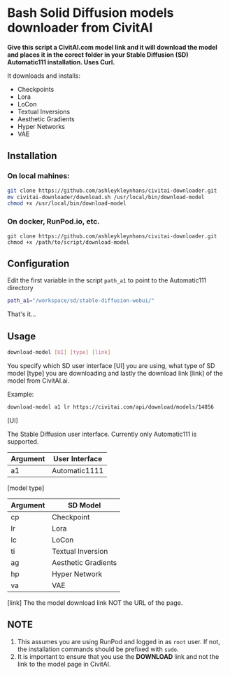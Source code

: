 # Bash Solid Diffusion models downloader from CivitAI

**Give this script a CivitAI.com model link and it will download the model and places it in the corect folder in your Stable Diffusion (SD) Automatic111 installation. Uses Curl.**

It downloads and installs:
- Checkpoints
- Lora
- LoCon
- Textual Inversions
- Aesthetic Gradients
- Hyper Networks
- VAE

## Installation

### On local mahines:
```bash
git clone https://github.com/ashleykleynhans/civitai-downloader.git
mv civitai-downloader/download.sh /usr/local/bin/download-model
chmod +x /usr/local/bin/download-model
```

### On docker, RunPod.io, etc. 

```shell
git clone https://github.com/ashleykleynhans/civitai-downloader.git
chmod +x /path/to/script/download-model
```

## Configuration

Edit the first variable in the script `path_a1` to point to the Automatic111 directory
```bash
path_a1="/workspace/sd/stable-diffusion-webui/"
```
That's it...

## Usage

```bash
download-model [UI] [type] [link]
```

You specify which SD user interface [UI] you are using, what type of SD model [type] you are downloading and lastly the download link [link] of the model from CivitAI.ai. 

Example: 
```bash
download-model a1 lr https://civitai.com/api/download/models/14856
```

[UI]

The Stable Diffusion user interface. Currently only Automatic111 is supported.

| Argument   | User Interface      |
|------------|---------------------|
| a1         | Automatic1111       |

[model type]

| Argument   | SD Model            |
|------------|---------------------|
| cp         | Checkpoint          |
| lr         | Lora                |
| lc         | LoCon               |
| ti         | Textual Inversion   |
| ag         | Aesthetic Gradients |
| hp         | Hyper Network       |
| va         | VAE                 |

[link]
The the model download link NOT the URL of the page.


## NOTE

1. This assumes you are using RunPod and logged in as `root` user.  If not, the installation commands should be prefixed with `sudo`.
2. It is important to ensure that you use the **DOWNLOAD** link and not the link to the model page in CivitAI.
